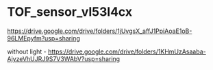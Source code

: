 # TOF_sensor_vl53l4cx

https://drive.google.com/drive/folders/1jUvgsX_affJ1PpiAoaE1oB-96LMEpyfm?usp=sharing

without light - https://drive.google.com/drive/folders/1KHmUzAsaaba-AjyzeVhUJRJ9S7V3WAbV?usp=sharing
